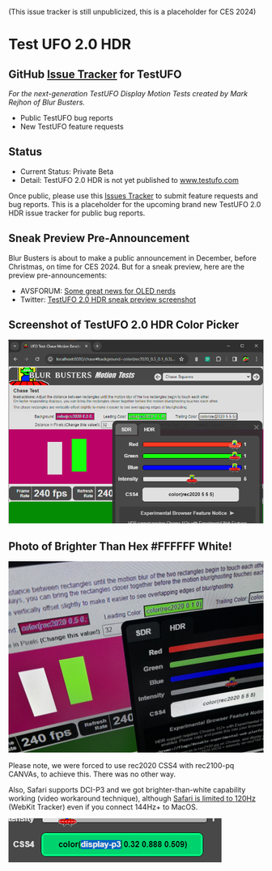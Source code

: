 (This issue tracker is still unpublicized, this is a placeholder for CES 2024)

# Test UFO 2.0 HDR

## GitHub [Issue Tracker](https://github.com/blurbusters/testufo-public/issues) for TestUFO

*For the next-generation TestUFO Display Motion Tests created by Mark Rejhon of Blur Busters.*

- Public TestUFO bug reports
- New TestUFO feature requests

## Status

- Current Status: Private Beta
- Detail: TestUFO 2.0 HDR is not yet published to www.testufo.com

Once public, please use this [Issues Tracker](https://github.com/blurbusters/testufo-public/issues) to submit feature requests and bug reports. This is a placeholder for the upcoming brand new TestUFO 2.0 HDR issue tracker for public bug reports.  

## Sneak Preview Pre-Announcement

Blur Busters is about to make a public announcement in December, before Christmas, on time for CES 2024.  But for a sneak preview, here are the preview pre-announcements:

- AVSFORUM: [Some great news for OLED nerds](https://www.avsforum.com/threads/oled-tvs-technology-advancements-thread.681125/page-1058#post-62984052)
- Twitter: [TestUFO 2.0 HDR sneak preview screenshot](https://twitter.com/BlurBusters/status/1730056458899763605)

## Screenshot of TestUFO 2.0 HDR Color Picker

![TestUFO HDR 2.0 Screenshot](testufo-screenshot.png)

## Photo of Brighter Than Hex #FFFFFF White!

![TestUFO HDR 2.0 Photo with Brighter-Than-White](testufo-hdr-photo.jpg)

Please note, we were forced to use rec2020 CSS4 with rec2100-pq CANVAs, to achieve this. There was no other way.

Also, Safari supports DCI-P3 and we got brighter-than-white capability working (video workaround technique), although [Safari is limited to 120Hz](https://bugs.webkit.org/show_bug.cgi?id=173434) (WebKit Tracker) even if you connect 144Hz+ to MacOS.

![TestUFO HDR CSS4 editable](testufo-hdr-editable.gif)
